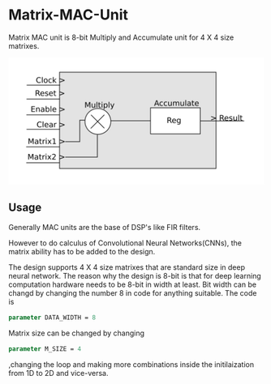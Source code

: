 # Matrix-MAC-Unit

Matrix MAC unit is 8-bit Multiply and Accumulate unit for 4 X 4 size matrixes.

![alt text](matrix-mac-unit.png)

## Usage

Generally MAC units are the base of DSP's like FIR filters.

However to do calculus of Convolutional Neural Networks(CNNs), the matrix ability has to be added to the design.

The design supports 4 X 4 size matrixes that are standard size in deep neural network. The reason why the design is 8-bit is that for deep learning computation hardware needs to be 8-bit in width at least. Bit width can be changd by changing the number 8 in code for anything suitable.
The code is

```systemverilog
parameter DATA_WIDTH = 8
```
Matrix size can be changed by changing

```systemverilog
parameter M_SIZE = 4
```
,changing the loop and making more combinations inside the initilaization from 1D to 2D and vice-versa.
